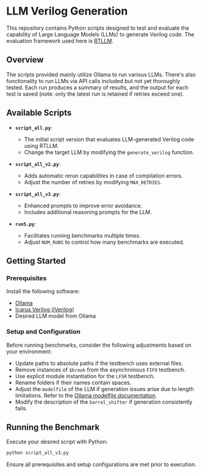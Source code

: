# LLM Verilog Generation

This repository contains Python scripts designed to test and evaluate the capability of Large Language Models (LLMs) to generate Verilog code. The evaluation framework used here is [RTLLM](https://github.com/hkust-zhiyao/RTLLM).

## Overview

The scripts provided mainly utilize Ollama to run various LLMs. There's also functionality to run LLMs via API calls included but not yet thoroughly tested. Each run produces a summary of results, and the output for each test is saved (note: only the latest run is retained if retries exceed one).

## Available Scripts

- **`script_all.py`**:
  - The initial script version that evaluates LLM-generated Verilog code using RTLLM.
  - Change the target LLM by modifying the `generate_verilog` function.

- **`script_all_v2.py`**:
  - Adds automatic rerun capabilities in case of compilation errors.
  - Adjust the number of retries by modifying `MAX_RETRIES`.

- **`script_all_v3.py`**:
  - Enhanced prompts to improve error avoidance.
  - Includes additional reasoning prompts for the LLM.

- **`run5.py`**:
  - Facilitates running benchmarks multiple times.
  - Adjust `NUM_RUNS` to control how many benchmarks are executed.

## Getting Started

### Prerequisites

Install the following software:

- [Ollama](https://github.com/ollama/ollama)
- [Icarus Verilog (iVerilog)](https://github.com/steveicarus/iverilog)
- Desired LLM model from Ollama

### Setup and Configuration

Before running benchmarks, consider the following adjustments based on your environment:

- Update paths to absolute paths if the testbench uses external files.
- Remove instances of `$break` from the asynchronous `FIFO` testbench.
- Use explicit module instantiation for the `LFSR` testbench.
- Rename folders if their names contain spaces.
- Adjust the `modelfile` of the LLM if generation issues arise due to length limitations. Refer to the [Ollama modelfile documentation](https://github.com/ollama/ollama/blob/main/docs/modelfile.md).
- Modify the description of the `barrel_shifter` if generation consistently fails.

## Running the Benchmark

Execute your desired script with Python:

```bash
python script_all_v3.py
```

Ensure all prerequisites and setup configurations are met prior to execution.
